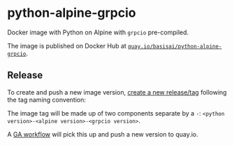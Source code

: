 # python-alpine-grpcio

Docker image with Python on Alpine with `grpcio` pre-compiled.

The image is published on Docker Hub at
[`quay.io/basisai/python-alpine-grpcio`](https://quay.io/basisai/python-alpine-grpcio).

## Release

To create and push a new image version, [create a new release/tag](https://github.com/basisai/python-alpine-grpcio/releases/new) following the tag naming convention:

The image tag will be made up of two components separate by a
`-`: `<python version>-<alpine version>-<grpcio version>`.

A [GA workflow](https://github.com/basisai/python-alpine-grpcio/blob/master/.github/workflows/publish.yaml) will pick this up and push a new version to quay.io.
